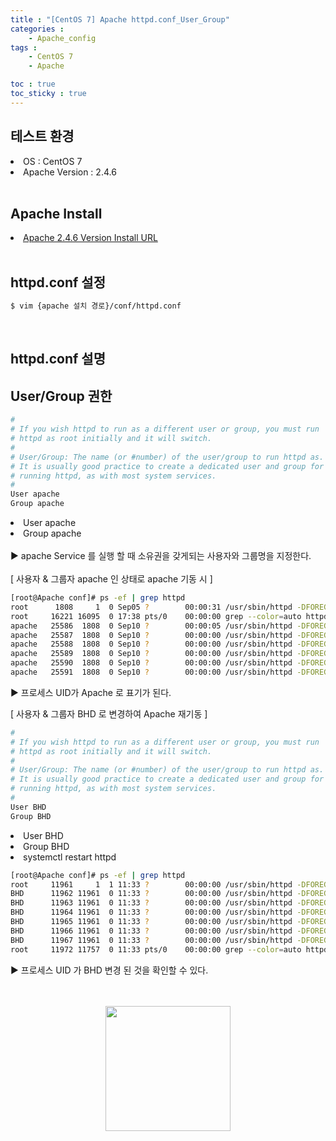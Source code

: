 ```yaml
---
title : "[CentOS 7] Apache httpd.conf_User_Group"
categories :
    - Apache_config
tags :
    - CentOS 7
    - Apache

toc : true
toc_sticky : true
---
```


## 테스트 환경
<li>OS : CentOS 7</li>
<li>Apache Version : 2.4.6</li>
<br>

## Apache Install
<li> <a href="https://hyundo0630.github.io/install/CentOS-7-Apache-Install/"> Apache 2.4.6 Version Install URL </a></li>
<br>

## httpd.conf 설정
```bash
$ vim {apache 설치 경로}/conf/httpd.conf
```
<br>

## httpd.conf 설명

## User/Group 권한
```bash
#
# If you wish httpd to run as a different user or group, you must run
# httpd as root initially and it will switch.  
#
# User/Group: The name (or #number) of the user/group to run httpd as.
# It is usually good practice to create a dedicated user and group for
# running httpd, as with most system services.
#
User apache
Group apache
```
<li>User apache</li>
<li>Group apache</li><br>
▶ apache Service 를 실행 할 때 소유권을 갖게되는 사용자와 그룹명을 지정한다.<br>
<br>
[ 사용자 & 그룹자 apache 인 상태로 apache 기동 시 ]<br>

```bash
[root@Apache conf]# ps -ef | grep httpd
root      1808     1  0 Sep05 ?        00:00:31 /usr/sbin/httpd -DFOREGROUND
root     16221 16095  0 17:38 pts/0    00:00:00 grep --color=auto httpd
apache   25586  1808  0 Sep10 ?        00:00:05 /usr/sbin/httpd -DFOREGROUND
apache   25587  1808  0 Sep10 ?        00:00:00 /usr/sbin/httpd -DFOREGROUND
apache   25588  1808  0 Sep10 ?        00:00:00 /usr/sbin/httpd -DFOREGROUND
apache   25589  1808  0 Sep10 ?        00:00:00 /usr/sbin/httpd -DFOREGROUND
apache   25590  1808  0 Sep10 ?        00:00:00 /usr/sbin/httpd -DFOREGROUND
apache   25591  1808  0 Sep10 ?        00:00:00 /usr/sbin/httpd -DFOREGROUND
```
▶ 프로세스 UID가 Apache 로 표기가 된다.
<br>

[ 사용자 & 그룹자 BHD 로 변경하여 Apache 재기동 ]
```bash
#
# If you wish httpd to run as a different user or group, you must run
# httpd as root initially and it will switch.  
#
# User/Group: The name (or #number) of the user/group to run httpd as.
# It is usually good practice to create a dedicated user and group for
# running httpd, as with most system services.
#
User BHD
Group BHD
```
<li>User BHD</li>
<li>Group BHD</li>
<li>systemctl restart httpd</li>

```bash
[root@Apache conf]# ps -ef | grep httpd
root     11961     1  1 11:33 ?        00:00:00 /usr/sbin/httpd -DFOREGROUND
BHD      11962 11961  0 11:33 ?        00:00:00 /usr/sbin/httpd -DFOREGROUND
BHD      11963 11961  0 11:33 ?        00:00:00 /usr/sbin/httpd -DFOREGROUND
BHD      11964 11961  0 11:33 ?        00:00:00 /usr/sbin/httpd -DFOREGROUND
BHD      11965 11961  0 11:33 ?        00:00:00 /usr/sbin/httpd -DFOREGROUND
BHD      11966 11961  0 11:33 ?        00:00:00 /usr/sbin/httpd -DFOREGROUND
BHD      11967 11961  0 11:33 ?        00:00:00 /usr/sbin/httpd -DFOREGROUND
root     11972 11757  0 11:33 pts/0    00:00:00 grep --color=auto httpd
```
▶ 프로세스 UID 가 BHD 변경 된 것을 확인할 수 있다.
<br><br><br>
<div style="text-align:center;">
<img src="https://github.com/hyundo0630/hyundo0630.github.io/blob/main/images/%EA%B0%90%EC%82%AC%ED%95%A9%EB%8B%88%EB%8B%A4.gif?raw=true" width="200" height="200">
</div>
